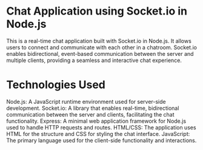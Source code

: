 
# Chat Application using Socket.io in Node.js

This is a real-time chat application built with Socket.io in Node.js. It allows users to connect and communicate with each other in a chatroom. Socket.io enables bidirectional, event-based communication between the server and multiple clients, providing a seamless and interactive chat experience.


# Technologies Used
Node.js: A JavaScript runtime environment used for server-side development.
Socket.io: A library that enables real-time, bidirectional communication between the server and clients, facilitating the chat functionality.
Express: A minimal web application framework for Node.js used to handle HTTP requests and routes.
HTML/CSS: The application uses HTML for the structure and CSS for styling the chat interface.
JavaScript: The primary language used for the client-side functionality and interactions.
